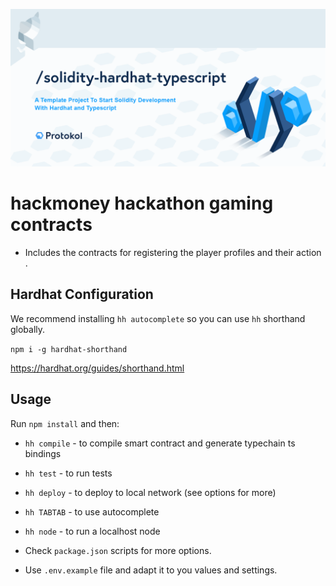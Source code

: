 ![Img](header.png)

# hackmoney hackathon gaming  contracts 

- Includes the contracts for registering the player profiles and their action .



## Hardhat Configuration


We recommend installing `hh autocomplete` so you can use `hh` shorthand globally.

`npm i -g hardhat-shorthand`

https://hardhat.org/guides/shorthand.html

## Usage

Run `npm install` and then:

- `hh compile` - to compile smart contract and generate typechain ts bindings
- `hh test` - to run tests
- `hh deploy` - to deploy to local network (see options for more)
- `hh TABTAB` - to use autocomplete
- `hh node` - to run a localhost node


- Check `package.json` scripts for more options.
- Use `.env.example` file and adapt it to you values and settings.
